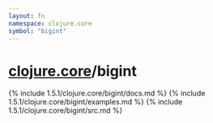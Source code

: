 ```yaml
---
layout: fn
namespace: clojure.core
symbol: "bigint"
---
```


# [clojure.core](../)/bigint

{% include 1.5.1/clojure.core/bigint/docs.md %}
{% include 1.5.1/clojure.core/bigint/examples.md %}
{% include 1.5.1/clojure.core/bigint/src.md %}

